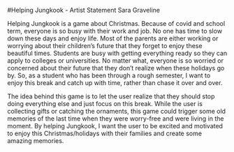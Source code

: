 #Helping Jungkook - Artist Statement
Sara Graveline

Helping Jungkook is a game about Christmas. Because of covid and school term, everyone is so busy with their work and job. No one has time to slow down these days and enjoy life. Most of the parents are either working or worrying about their children’s future that they forget to enjoy these beautiful times. Students are busy with getting everything ready so they can apply to colleges or universities. No matter what, everyone is so worried or concerned about their future that they don’t realize when these holidays go by. So, as a student who has been through a rough semester, I want to enjoy this break and catch up with time, rather than chase it over and over.

The idea behind this game is to let the user realize that they should stop doing everything else and just focus on this break. While the user is collecting gifts or catching the ornaments, this game could trigger some old memories of the last time when they were worry-free and were living in the moment. By helping Jungkook, I want the user to be excited and motivated to enjoy this Christmas/holidays with their families and create some amazing memories.
